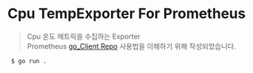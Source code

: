 # Cpu TempExporter For Prometheus
> Cpu 온도 메트릭을 수집하는 Exporter<br>
> Prometheus [go_Client Repo](https://github.com/Monologue2/client_golang?tab=readme-ov-file) 사용법을 이해하기 위해 작성되었습니다.

``` bash
 $ go run .
```